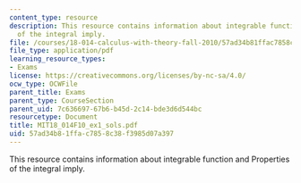 ```yaml
---
content_type: resource
description: This resource contains information about integrable function and Properties
  of the integral imply.
file: /courses/18-014-calculus-with-theory-fall-2010/57ad34b81ffac7858c38f3985d07a397_MIT18_014F10_ex1_sols.pdf
file_type: application/pdf
learning_resource_types:
- Exams
license: https://creativecommons.org/licenses/by-nc-sa/4.0/
ocw_type: OCWFile
parent_title: Exams
parent_type: CourseSection
parent_uid: 7c636697-67b6-b45d-2c14-bde3d6d544bc
resourcetype: Document
title: MIT18_014F10_ex1_sols.pdf
uid: 57ad34b8-1ffa-c785-8c38-f3985d07a397
---
```

This resource contains information about integrable function and Properties of the integral imply.